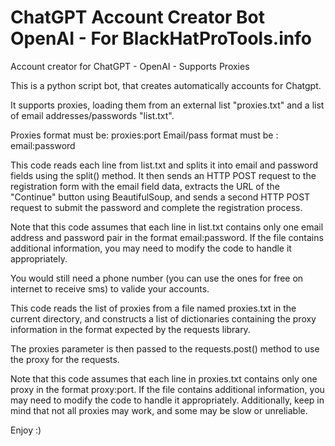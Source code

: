 # ChatGPT Account Creator Bot OpenAI - For BlackHatProTools.info

Account creator for ChatGPT - OpenAI - Supports Proxies

This is a python script bot, that creates automatically accounts for Chatgpt.

It supports proxies, loading them from an external list "proxies.txt" and a list of email addresses/passwords "list.txt".

Proxies format must be: proxies:port
Email/pass format must be : email:password

This code reads each line from list.txt and splits it into email and password fields using the split() method. It then sends an HTTP POST request to the registration form with the email field data, extracts the URL of the "Continue" button using BeautifulSoup, and sends a second HTTP POST request to submit the password and complete the registration process.

Note that this code assumes that each line in list.txt contains only one email address and password pair in the format email:password. If the file contains additional information, you may need to modify the code to handle it appropriately.

You would still need a phone number (you can use the ones for free on internet to receive sms) to valide your accounts.


This code reads the list of proxies from a file named proxies.txt in the current directory, and constructs a list of dictionaries containing the proxy information in the format expected by the requests library.

The proxies parameter is then passed to the requests.post() method to use the proxy for the requests.

Note that this code assumes that each line in proxies.txt contains only one proxy in the format proxy:port. If the file contains additional information, you may need to modify the code to handle it appropriately. Additionally, keep in mind that not all proxies may work, and some may be slow or unreliable.


Enjoy :)
